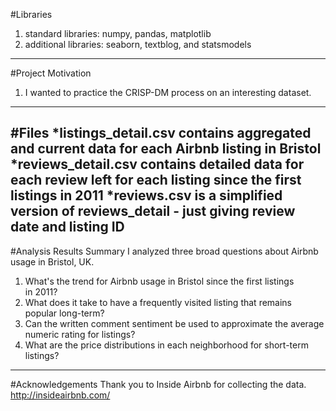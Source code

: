 #Libraries
1. standard libraries: numpy, pandas, matplotlib
2. additional libraries: seaborn, textblog, and statsmodels
---
#Project Motivation
1. I wanted to practice the CRISP-DM process on an interesting dataset. 
---
#Files
*listings_detail.csv contains aggregated and current data for each Airbnb listing in Bristol
*reviews_detail.csv contains detailed data for each review left for each listing since the first listings in 2011
*reviews.csv is a simplified version of reviews_detail - just giving review date and listing ID
---
#Analysis Results Summary
I analyzed three broad questions about Airbnb usage in Bristol, UK. 
1. What's the trend for Airbnb usage in Bristol since the first listings in 2011?
2. What does it take to have a frequently visited listing that remains popular long-term?
3. Can the written comment sentiment be used to approximate the average numeric rating for listings?
4. What are the price distributions in each neighborhood for short-term listings?
---
#Acknowledgements
Thank you to Inside Airbnb for collecting the data.
http://insideairbnb.com/